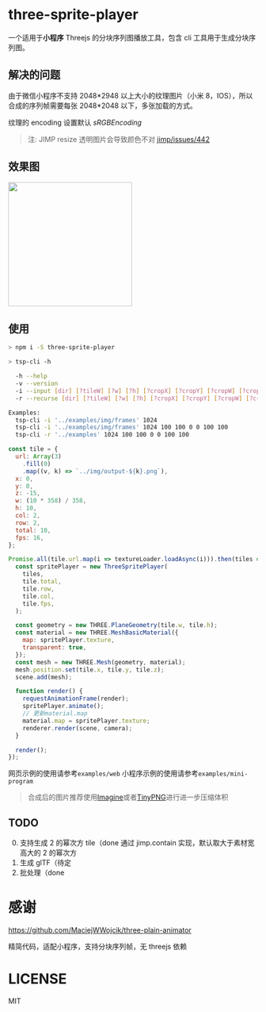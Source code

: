 # three-sprite-player

一个适用于**小程序** Threejs 的分块序列图播放工具，包含 cli 工具用于生成分块序列图。

## 解决的问题

由于微信小程序不支持 2048\*2948 以上大小的纹理图片（小米 8，IOS），所以合成的序列帧需要每张 2048\*2048 以下，多张加载的方式。

纹理的 encoding 设置默认 _sRGBEncoding_

> 注: JIMP resize 透明图片会导致颜色不对 [jimp/issues/442](https://github.com/oliver-moran/jimp/issues/442)

## 效果图

<div>
  <img src="https://raw.githubusercontent.com/deepkolos/three-sprite-player/master/demo.gif" width="250" alt="" style="display:inline-block;"/>
</div>

## 使用

```sh
> npm i -S three-sprite-player
```

```sh
> tsp-cli -h

  -h --help                                                                      显示帮助
  -v --version                                                                   显示版本
  -i --input [dir] [?tileW] [?w] [?h] [?cropX] [?cropY] [?cropW] [?cropH]        合成分块序列帧
  -r --recurse [dir] [?tileW] [?w] [?h] [?cropX] [?cropY] [?cropW] [?cropH]      递归文件夹合成分块序列帧

Examples:
  tsp-cli -i '../examples/img/frames' 1024
  tsp-cli -i '../examples/img/frames' 1024 100 100 0 0 100 100
  tsp-cli -r '../examples' 1024 100 100 0 0 100 100
```

```js
const tile = {
  url: Array(3)
    .fill(0)
    .map((v, k) => `../img/output-${k}.png`),
  x: 0,
  y: 0,
  z: -15,
  w: (10 * 358) / 358,
  h: 10,
  col: 2,
  row: 2,
  total: 10,
  fps: 16,
};

Promise.all(tile.url.map(i => textureLoader.loadAsync(i))).then(tiles => {
  const spritePlayer = new ThreeSpritePlayer(
    tiles,
    tile.total,
    tile.row,
    tile.col,
    tile.fps,
  );

  const geometry = new THREE.PlaneGeometry(tile.w, tile.h);
  const material = new THREE.MeshBasicMaterial({
    map: spritePlayer.texture,
    transparent: true,
  });
  const mesh = new THREE.Mesh(geometry, material);
  mesh.position.set(tile.x, tile.y, tile.z);
  scene.add(mesh);

  function render() {
    requestAnimationFrame(render);
    spritePlayer.animate();
    // 更新material.map
    material.map = spritePlayer.texture;
    renderer.render(scene, camera);
  }

  render();
});
```

网页示例的使用请参考`examples/web`
小程序示例的使用请参考`examples/mini-program`

> 合成后的图片推荐使用[Imagine](https://github.com/meowtec/Imagine)或者[TinyPNG](https://tinypng.com/)进行进一步压缩体积

## TODO

0. 支持生成 2 的幂次方 tile（done 通过 jimp.contain 实现，默认取大于素材宽高大的 2 的幂次方
1. 生成 glTF（待定
2. 批处理（done

# 感谢

https://github.com/MaciejWWojcik/three-plain-animator

精简代码，适配小程序，支持分块序列帧，无 threejs 依赖

# LICENSE

MIT
